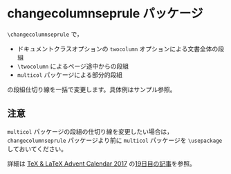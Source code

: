 # changecolumnseprule パッケージ

`\changecolumnseprule` で，

* ドキュメントクラスオプションの `twocolumn` オプションによる文書全体の段組
* `\twocolumn` によるページ途中からの段組
* `multicol` パッケージによる部分的段組

の段組仕切り線を一括で変更します。具体例はサンプル参照。

## 注意

`multicol` パッケージの段組の仕切り線を変更したい場合は，`changecolumnseprule` パッケージより前に `multicol` パッケージを `\usepackage` しておいてください。


詳細は [TeX & LaTeX Advent Calendar 2017](https://adventar.org/calendars/2229) の[19日目の記事](http://doratex.hatenablog.jp/entry/20171219/1513609414)を参照。
